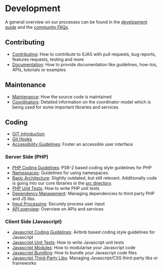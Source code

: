 # Development

A general overview on our processes can be found in the [development guide](https://docu.ilias.de/goto_docu_pg_211_42.html) and the [community FAQs](https://docu.ilias.de/goto_docu_wiki_wpage_4276_5307.html).

## Contributing

- [Contributing](contributing.md): How to contribute to ILIAS with pull requests, bug reports, features requests, testing and more
- [Documentation](docs-guidelines.md): How to provide documentation like guidelines, how-tos, APIs, tutorials or examples

## Maintenance

- [Maintenance](maintenance.md): How the source code is maintained
- [Coordinators](maintenance-coordinator.md): Detailed information on the coordinator model which is being used for some important libraries and services

## Coding

- [GIT introduction](https://docu.ilias.de/goto_docu_pg_15604_42.html)
- [Git Hooks](git-hooks.md)
- [Accessibility Guidelines](accessibility.md): Foster an accessible user interface

### Server Side (PHP)

- [PHP Coding Guidelines](coding-style.md): PSR-2 based coding style guidelines for PHP
- [Namespaces](namespaces.md): Guidelines for using namespaces.
- [Basic Architecture](https://docu.ilias.de/goto_docu_pg_199_42.html): Slightly outdated, but still relevant. Additionally code is going into our core libraries in the [src directory](../../src/README.md).
- [PHP Unit Tests](../../tests/README.md): How to write PHP unit tests
- [Dependency Management](../../libs/README.md): Managing dependencies to third party PHP and JS libs.
- [Input Processing](input-processing.md): Securely process user input
- [API overview](api-overview.md): Overview on APIs and services

### Client Side (Javascript)

- [Javascript Coding Guidelines](js/js-coding-style.md): Airbnb based coding style guidelines for Javascript
- [Javascript Unit Tests](js/js-unit-test.md): How to write Javascript unit tests
- [Javascript Modules](js/js-modules.md): How to modularise your Javascript code
- [Javascript Bundling](js/js-bundling.md): How to bundle your Javascript code files
- [Javascript Third-Party Libs](js/third-party-libs-npm.md): Managing Javascript/CSS third-party libs or frameworks
